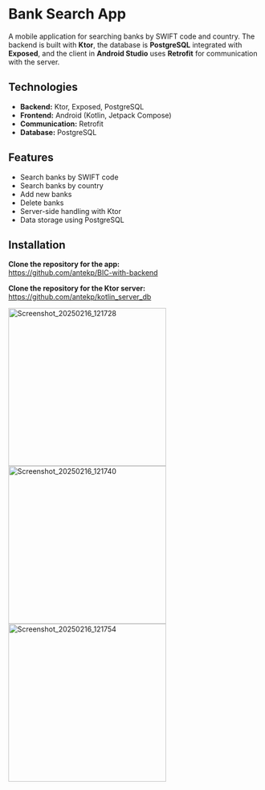 # Bank Search App

A mobile application for searching banks by SWIFT code and country. The backend is built with **Ktor**, the database is **PostgreSQL** integrated with **Exposed**, and the client in **Android Studio** uses **Retrofit** for communication with the server.

## Technologies

- **Backend:** Ktor, Exposed, PostgreSQL
- **Frontend:** Android (Kotlin, Jetpack Compose)
- **Communication:** Retrofit
- **Database:** PostgreSQL

## Features

- Search banks by SWIFT code
- Search banks by country
- Add new banks
- Delete banks
- Server-side handling with Ktor
- Data storage using PostgreSQL
## Installation

**Clone the repository for the app:**  
https://github.com/antekp/BIC-with-backend  

**Clone the repository for the Ktor server:**  
https://github.com/antekp/kotlin_server_db  

<img width="314" alt="Screenshot_20250216_121728" src="https://github.com/antekp/BIC-with-backend/blob/main/Screenshot_20250216_121728.png">
<img width="314" alt="Screenshot_20250216_121740" src="https://github.com/antekp/BIC-with-backend/blob/main/Screenshot_20250216_121740.png">
<img width="314" alt="Screenshot_20250216_121754" src="https://github.com/antekp/BIC-with-backend/blob/main/Screenshot_20250216_121754.png">



